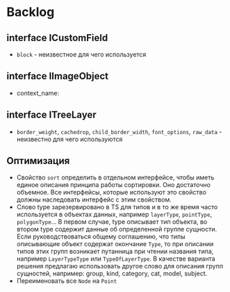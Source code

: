 
# Backlog

## interface ICustomField

- `block` - неизвестное для чего используется

## interface IImageObject

- context_name:

## interface ITreeLayer

- `border_weight`, `cachedrop`, `child_border_width`, `font_options`, `raw_data` - неизвестно для чего используются

## Оптимизация

- Свойство `sort` определить в отдельном интерфейсе, чтобы иметь единое описания принципа работы сортировки. Оно достаточно объемное. Все интерфейсы, которые используют это свойство должны наследовать интерфейс с этим свойством.
- Слово type зарезервировано в TS для типов и в то же время часто используется в объектах данных, например `layerType`, `pointType`, `polygonType`... В первом случае, type описывает тип объекта, во втором type содержит данные об определенной группе сущности. Если руководствоваться общему соглашению, что типы описывающие объект содержат окончание `Type`, то при описании типов этих групп возникает путанница при чтении названия типа, например `LayerTypeType` или `TypeOfLayerType`. В качестве варианта решения предлагаю использовать другое слово для описания групп сущностей, например: group, kind, category, cat, model, subject.
- Переименовать все `Node` на `Point`